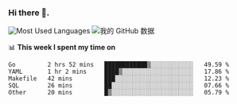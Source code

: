 ### Hi there 👋. 

<!-- **runtu666/runtu666** is a ✨ _special_ ✨ repository because its `README.md` (this file) appears on your GitHub profile. -->


![Most Used Languages](https://github-readme-stats.vercel.app/api/top-langs/?username=runtu666&theme=cobalt&layout=compact&hide=javascript,html)
![我的 GitHub 数据](https://github-readme-stats.vercel.app/api?username=runtu666&show_icons=true&theme=cobalt&count_private=true&line_height=20)


📊 **This week I spent my time on**
<!--START_SECTION:waka-->
```text
Go         2 hrs 52 mins   ████████████▒░░░░░░░░░░░░   49.59 % 
YAML       1 hr 2 mins     ████▒░░░░░░░░░░░░░░░░░░░░   17.86 % 
Makefile   42 mins         ███░░░░░░░░░░░░░░░░░░░░░░   12.23 % 
SQL        26 mins         ██░░░░░░░░░░░░░░░░░░░░░░░   07.66 % 
Other      20 mins         █▒░░░░░░░░░░░░░░░░░░░░░░░   05.79 % 
```
<!--END_SECTION:waka-->


[comment]: <> (Here are some ideas to get you started:)

[comment]: <> (- 🔭 I’m currently working on tal)

[comment]: <> (- 🌱 I’m currently learning devops)

[comment]: <> (- 👯 I’m looking to collaborate on ...)

[comment]: <> (- 🤔 I’m looking for help with ...)

[comment]: <> (- 💬 Ask me about ...)

[comment]: <> (- 📫 How to reach me: ...)

[comment]: <> (- 😄 Pronouns: ...)

[comment]: <> (- ⚡ Fun fact: ...)
